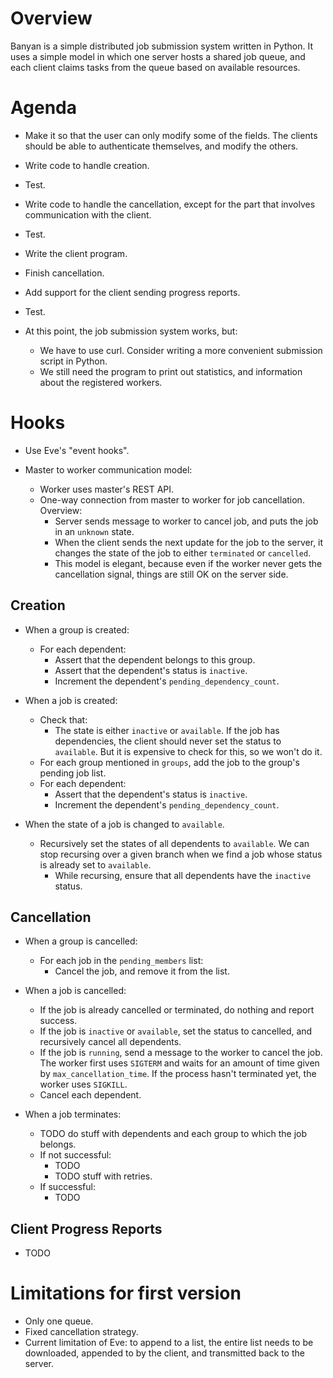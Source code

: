 # Overview

Banyan is a simple distributed job submission system written in Python. It uses
a simple model in which one server hosts a shared job queue, and each client
claims tasks from the queue based on available resources.

# Agenda

- Make it so that the user can only modify some of the fields. The clients
  should be able to authenticate themselves, and modify the others.

- Write code to handle creation.
- Test.
- Write code to handle the cancellation, except for the part that involves
  communication with the client.
- Test.

- Write the client program.
- Finish cancellation.
- Add support for the client sending progress reports.
- Test.

- At this point, the job submission system works, but:
  - We have to use curl. Consider writing a more convenient submission script
    in Python.
  - We still need the program to print out statistics, and information about
    the registered workers.

# Hooks

- Use Eve's "event hooks".

- Master to worker communication model:
  - Worker uses master's REST API.
  - One-way connection from master to worker for job cancellation. Overview:
    - Server sends message to worker to cancel job, and puts the job in an
      `unknown` state.
    - When the client sends the next update for the job to the server, it
      changes the state of the job to either `terminated` or `cancelled`.
    - This model is elegant, because even if the worker never gets the
      cancellation signal, things are still OK on the server side.

## Creation

- When a group is created:
  - For each dependent:
    - Assert that the dependent belongs to this group.
    - Assert that the dependent's status is `inactive`.
    - Increment the dependent's `pending_dependency_count`.

- When a job is created:
  - Check that:
    - The state is either `inactive` or `available`. If the job has
      dependencies, the client should never set the status to `available`. But
      it is expensive to check for this, so we won't do it.
  - For each group mentioned in `groups`, add the job to the group's pending
    job list.
  - For each dependent:
    - Assert that the dependent's status is `inactive`.
    - Increment the dependent's `pending_dependency_count`.

- When the state of a job is changed to `available`.
  - Recursively set the states of all dependents to `available`. We can stop
    recursing over a given branch when we find a job whose status is already
    set to `available`.
    - While recursing, ensure that all dependents have the `inactive` status.

## Cancellation

- When a group is cancelled:
  - For each job in the `pending_members` list:
    - Cancel the job, and remove it from the list.

- When a job is cancelled:
  - If the job is already cancelled or terminated, do nothing and report
    success.
  - If the job is `inactive` or `available`, set the status to cancelled, and
    recursively cancel all dependents.
  - If the job is `running`, send a message to the worker to cancel the job.
    The worker first uses `SIGTERM` and waits for an amount of time given by
    `max_cancellation_time`. If the process hasn't terminated yet, the worker
    uses `SIGKILL`.
  - Cancel each dependent.

- When a job terminates:
  - TODO do stuff with dependents and each group to which the job belongs.
  - If not successful:
    - TODO
    - TODO stuff with retries.
  - If successful:
    - TODO

## Client Progress Reports

- TODO

# Limitations for first version

- Only one queue.
- Fixed cancellation strategy.
- Current limitation of Eve: to append to a list, the entire list needs to be
  downloaded, appended to by the client, and transmitted back to the server.
